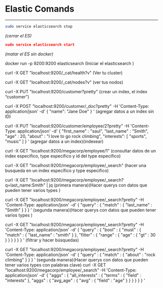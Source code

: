 # Elastic Comands

***
```bash
sudo service elasticsearch stop
```
_(cerrar el ES)_
```json
sudo service elasticsearch start
```
_(matar el ES sin docker)_

docker run -p 9200:9200 elasticsearch
(Iniciar el elasticsearch )

curl -X GET "localhost:9200/_cat/health?v"
(Ver tu cluster)

curl -X GET "localhost:9200/_cat/nodes?v"
(ver tus nodos)

curl -X PUT "localhost:9200/customer?pretty"
(crear un index, el index “customer”)

curl -X POST "localhost:9200/customer/_doc?pretty" -H 'Content-Type: application/json' -d'
{
  "name": "Jane Doe"
}
'
(agregar datos a un index sin ID)

curl -X PUT "localhost:9200/customer/employee/2?pretty" -H 'Content-Type: application/json' -d'
{
    "first_name" : "saul",
    "last_name" :  "Smith",
    "age" :        20,
    "about" :      "I love to go rock climbing",
    "interests": [ "sports", "music" ]
}
' 
(agregar datos a un index)(indexear)

curl -X GET "localhost:9200/megacorp/employee/1"
(consultar datos de un index especifico, type especifico y id del type especifico)

curl -X GET "localhost:9200/megacorp/employee/_search"
(hacer una busqueda en un index específico y type especifico)

curl -X GET "localhost:9200/megacorp/employee/_search?q=last_name:Smith" | jq
(primera manera)(Hacer querys con datos que pueden tener varios types )

curl -X GET "localhost:9200/megacorp/employee/_search?pretty" -H 'Content-Type: application/json' -d'
{
    "query" : {
        "match" : {
            "last_name" : "Smith"
        }
    }
}
'
(segunda manera)(Hacer querys con datos que pueden tener varios types )



curl -X GET "localhost:9200/megacorp/employee/_search?pretty"   -H 'Content-Type: application/json' -d'
{
    "query" : {
        "bool" : {
            "must" : {
                "match" : {
                    "last_name" : "smith"
                }
            },
            "filter" : {
                "range" : {
                    "age" : { "gt" : 30 }
                }
            }
        }
    }
}
'
(filtrar y hacer búsquedas)

curl -X GET "localhost:9200/megacorp/employee/_search?pretty" -H 'Content-Type: application/json' -d'
{
    "query" : {
        "match" : {
            "about" : "rock climbing"
        }
    }
}
'
(segunda manera)(Hacer querys con datos que pueden tener varios types con palabras clave)
curl -X GET "localhost:9200/megacorp/employee/_search" -H 'Content-Type: application/json' -d'
{
    "aggs" : {
        "all_interests" : {
            "terms" : { "field" : "interests" },
            "aggs" : {
                "avg_age" : {
                    "avg" : { "field" : "age" }
                }
            }
        }
    }
}
'


